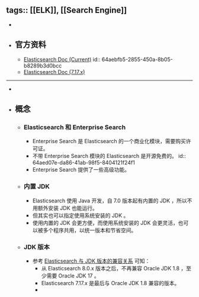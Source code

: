 tags:: [[ELK]], [[Search Engine]] 
---

-
- ## 官方资料
	- [Elasticsearch Doc (Current)](https://www.elastic.co/guide/en/elasticsearch/reference/current/elasticsearch-intro.html#elasticsearch-intro)
	  id:: 64aebfb5-2855-450a-8b05-b8289b3d0bcc
	- [Elasticsearch Doc (7.17.x)](https://www.elastic.co/guide/en/elasticsearch/reference/7.17/elasticsearch-intro.html#elasticsearch-intro)
- ---
-
- ## 概念
	- ### Elasticsearch 和 Enterprise Search
		- Enterprise Search 是 Elasticsearch 的一个商业化模块，需要购买许可证。
		- 不带 Enterprise Search 模块的 Elasticsearch 是开源免费的。
		  id:: 64aed07e-da86-41ab-98f5-8404121f24f1
		- Enterprise Search 提供了一些高级功能。
	- ### 内置 JDK
		- Elasticsearch 使用 Java 开发，自 7.0 版本起有内置的 JDK ，所以不用额外安装 JDK 也能运行。
		- 但其实也可以指定使用系统安装的 JDK 。
		- 使用内置的 JDK 会更方便，而使用系统安装的 JDK 会更灵活，也可以被多个程序共用，以统一版本和节省空间。
	- ### JDK 版本
		- 参考 [Elasticsearch 与 JDK 版本的兼容关系](https://www.elastic.co/support/matrix/#matrix_jvm) 可知：
			- 从 Elasticsearch 8.0.x 版本之后，不再兼容 Oracle JDK 1.8 ，至少需要 Oracle JDK 17 。
			- Elasticsearch 7.17.x 是最后与 Oracle JDK 1.8 兼容的版本。
			-